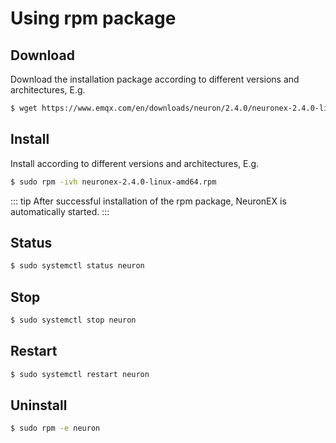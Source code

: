 # Using rpm package

## Download

Download the installation package according to different versions and architectures, E.g.

```bash
$ wget https://www.emqx.com/en/downloads/neuron/2.4.0/neuronex-2.4.0-linux-amd64.rpm
```

## Install

Install according to different versions and architectures, E.g.

```bash
$ sudo rpm -ivh neuronex-2.4.0-linux-amd64.rpm
```

::: tip
After successful installation of the rpm package, NeuronEX is automatically started.
:::

## Status

```bash
$ sudo systemctl status neuron
```

## Stop

```bash
$ sudo systemctl stop neuron
```

## Restart

```bash
$ sudo systemctl restart neuron
```

## Uninstall

```bash
$ sudo rpm -e neuron
```
